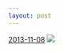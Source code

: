 ```yaml
---
layout: post
---
```


<p>
  <time><a href="/162">2013-11-08</a></time>
  <a href="/162"><img src="{{ site.assets_url }}/162-640.jpg" srcset="{{ site.assets_url }}/162-1280.jpg 1280w, {{ site.assets_url }}/162-960.jpg 960w, {{ site.assets_url }}/162-640.jpg 640w, {{ site.assets_url }}/162-320.jpg 320w" sizes="(min-width: 700px) 50vw, calc(100vw - 2rem)" /></a>
</p>
